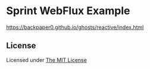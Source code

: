 # Sprint WebFlux Example

https://backpaper0.github.io/ghosts/reactive/index.html

## License

Licensed under [The MIT License](https://opensource.org/licenses/MIT)
